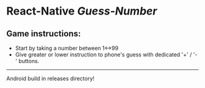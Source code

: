 # React-Native _Guess-Number_

## Game instructions:

- Start by taking a number between 1<->99
- Give greater or lower instruction to phone's guess with dedicated '+' / '-' buttons.

---

Android build in releases directory!
